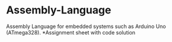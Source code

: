 # Assembly-Language
Assembly Language for embedded systems such as Arduino Uno (ATmega328).
*Assignment sheet with code solution
